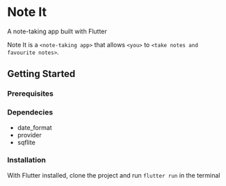# Note It

A note-taking app built with Flutter

Note It is a `<note-taking app>` that allows `<you>` to `<take notes and favourite notes>`.

## Getting Started

### Prerequisites

### Dependecies
- date_format
- provider
- sqflite

### Installation
With Flutter installed, clone the project and run `flutter run`  in the terminal
